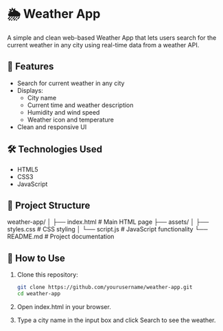 # 🌦️ Weather App

A simple and clean web-based Weather App that lets users search for the current weather in any city using real-time data from a weather API.

## 🔧 Features

- Search for current weather in any city
- Displays:
  - City name
  - Current time and weather description
  - Humidity and wind speed
  - Weather icon and temperature
- Clean and responsive UI

## 🛠️ Technologies Used

- HTML5
- CSS3
- JavaScript

## 📂 Project Structure

weather-app/
│
├── index.html             # Main HTML page
├── assets/
│   ├── styles.css         # CSS styling
│   └── script.js          # JavaScript functionality
└── README.md              # Project documentation


## 🔌 How to Use

1. Clone this repository:

   ```bash
   git clone https://github.com/yourusername/weather-app.git
   cd weather-app
   
2. Open index.html in your browser.

3. Type a city name in the input box and click Search to see the weather.
